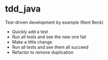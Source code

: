 # tdd_java
Test-driven development by example (Kent Beck)

* Quickly add a test
* Run all tests and see the new one fail
* Make a little change
* Run all tests and see them all succeed
* Refactor to remove duplication
